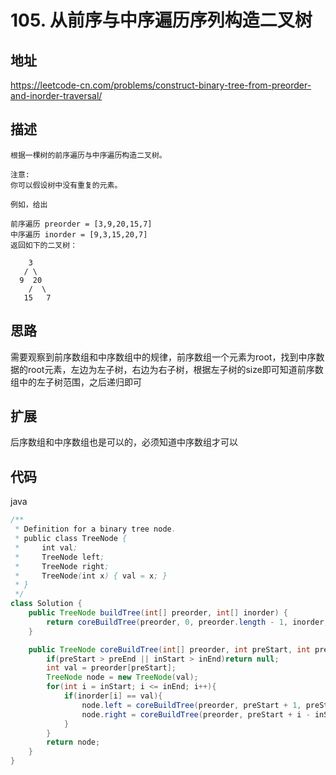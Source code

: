 # 105. 从前序与中序遍历序列构造二叉树

## 地址

https://leetcode-cn.com/problems/construct-binary-tree-from-preorder-and-inorder-traversal/

## 描述

```
根据一棵树的前序遍历与中序遍历构造二叉树。

注意:
你可以假设树中没有重复的元素。

例如，给出

前序遍历 preorder = [3,9,20,15,7]
中序遍历 inorder = [9,3,15,20,7]
返回如下的二叉树：

    3
   / \
  9  20
    /  \
   15   7
```

## 思路

需要观察到前序数组和中序数组中的规律，前序数组一个元素为root，找到中序数据的root元素，左边为左子树，右边为右子树，根据左子树的size即可知道前序数组中的左子树范围，之后递归即可

## 扩展

后序数组和中序数组也是可以的，必须知道中序数组才可以

## 代码

java

```java
/**
 * Definition for a binary tree node.
 * public class TreeNode {
 *     int val;
 *     TreeNode left;
 *     TreeNode right;
 *     TreeNode(int x) { val = x; }
 * }
 */
class Solution {
    public TreeNode buildTree(int[] preorder, int[] inorder) {
        return coreBuildTree(preorder, 0, preorder.length - 1, inorder, 0, inorder.length - 1);
    }

    public TreeNode coreBuildTree(int[] preorder, int preStart, int preEnd, int[] inorder, int inStart, int inEnd) {
        if(preStart > preEnd || inStart > inEnd)return null;
        int val = preorder[preStart];
        TreeNode node = new TreeNode(val);
        for(int i = inStart; i <= inEnd; i++){
            if(inorder[i] == val){
                node.left = coreBuildTree(preorder, preStart + 1, preStart + i - inStart, inorder, inStart, i - 1);
                node.right = coreBuildTree(preorder, preStart + i - inStart + 1, preEnd, inorder, i + 1, inEnd);
            }
        }
        return node;
    }
}
```